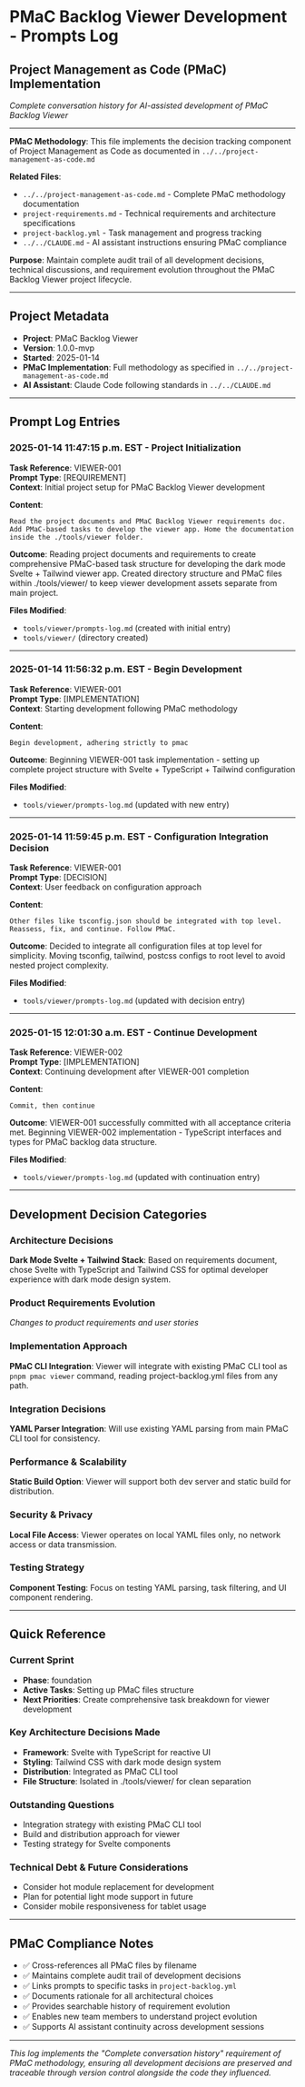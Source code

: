 # PMaC Backlog Viewer Development - Prompts Log

## Project Management as Code (PMaC) Implementation

_Complete conversation history for AI-assisted development of PMaC Backlog Viewer_

---

**PMaC Methodology**: This file implements the decision tracking component of Project Management as Code as documented in `../../project-management-as-code.md`

**Related Files**:

- `../../project-management-as-code.md` - Complete PMaC methodology documentation
- `project-requirements.md` - Technical requirements and architecture specifications
- `project-backlog.yml` - Task management and progress tracking
- `../../CLAUDE.md` - AI assistant instructions ensuring PMaC compliance

**Purpose**: Maintain complete audit trail of all development decisions, technical discussions, and requirement evolution throughout the PMaC Backlog Viewer project lifecycle.

---

## Project Metadata

- **Project**: PMaC Backlog Viewer
- **Version**: 1.0.0-mvp
- **Started**: 2025-01-14
- **PMaC Implementation**: Full methodology as specified in `../../project-management-as-code.md`
- **AI Assistant**: Claude Code following standards in `../../CLAUDE.md`

---

## Prompt Log Entries

### 2025-01-14 11:47:15 p.m. EST - Project Initialization

**Task Reference**: VIEWER-001  
**Prompt Type**: [REQUIREMENT]  
**Context**: Initial project setup for PMaC Backlog Viewer development

**Content**:

```
Read the project documents and PMaC Backlog Viewer requirements doc. Add PMaC-based tasks to develop the viewer app. Home the documentation inside the ./tools/viewer folder.
```

**Outcome**: Reading project documents and requirements to create comprehensive PMaC-based task structure for developing the dark mode Svelte + Tailwind viewer app. Created directory structure and PMaC files within ./tools/viewer/ to keep viewer development assets separate from main project.

**Files Modified**:

- `tools/viewer/prompts-log.md` (created with initial entry)
- `tools/viewer/` (directory created)

---

### 2025-01-14 11:56:32 p.m. EST - Begin Development

**Task Reference**: VIEWER-001  
**Prompt Type**: [IMPLEMENTATION]  
**Context**: Starting development following PMaC methodology

**Content**:

```
Begin development, adhering strictly to pmac
```

**Outcome**: Beginning VIEWER-001 task implementation - setting up complete project structure with Svelte + TypeScript + Tailwind configuration

**Files Modified**:

- `tools/viewer/prompts-log.md` (updated with new entry)

---

### 2025-01-14 11:59:45 p.m. EST - Configuration Integration Decision

**Task Reference**: VIEWER-001  
**Prompt Type**: [DECISION]  
**Context**: User feedback on configuration approach

**Content**:

```
Other files like tsconfig.json should be integrated with top level. Reassess, fix, and continue. Follow PMaC.
```

**Outcome**: Decided to integrate all configuration files at top level for simplicity. Moving tsconfig, tailwind, postcss configs to root level to avoid nested project complexity.

**Files Modified**:

- `tools/viewer/prompts-log.md` (updated with decision entry)

---

### 2025-01-15 12:01:30 a.m. EST - Continue Development

**Task Reference**: VIEWER-002  
**Prompt Type**: [IMPLEMENTATION]  
**Context**: Continuing development after VIEWER-001 completion

**Content**:

```
Commit, then continue
```

**Outcome**: VIEWER-001 successfully committed with all acceptance criteria met. Beginning VIEWER-002 implementation - TypeScript interfaces and types for PMaC backlog data structure.

**Files Modified**:

- `tools/viewer/prompts-log.md` (updated with continuation entry)

---

## Development Decision Categories

### Architecture Decisions

**Dark Mode Svelte + Tailwind Stack**: Based on requirements document, chose Svelte with TypeScript and Tailwind CSS for optimal developer experience with dark mode design system.

### Product Requirements Evolution

_Changes to product requirements and user stories_

### Implementation Approach

**PMaC CLI Integration**: Viewer will integrate with existing PMaC CLI tool as `pnpm pmac viewer` command, reading project-backlog.yml files from any path.

### Integration Decisions

**YAML Parser Integration**: Will use existing YAML parsing from main PMaC CLI tool for consistency.

### Performance & Scalability

**Static Build Option**: Viewer will support both dev server and static build for distribution.

### Security & Privacy

**Local File Access**: Viewer operates on local YAML files only, no network access or data transmission.

### Testing Strategy

**Component Testing**: Focus on testing YAML parsing, task filtering, and UI component rendering.

---

## Quick Reference

### Current Sprint

- **Phase**: foundation
- **Active Tasks**: Setting up PMaC files structure
- **Next Priorities**: Create comprehensive task breakdown for viewer development

### Key Architecture Decisions Made

- **Framework**: Svelte with TypeScript for reactive UI
- **Styling**: Tailwind CSS with dark mode design system
- **Distribution**: Integrated as PMaC CLI tool
- **File Structure**: Isolated in ./tools/viewer/ for clean separation

### Outstanding Questions

- Integration strategy with existing PMaC CLI tool
- Build and distribution approach for viewer
- Testing strategy for Svelte components

### Technical Debt & Future Considerations

- Consider hot module replacement for development
- Plan for potential light mode support in future
- Consider mobile responsiveness for tablet usage

---

## PMaC Compliance Notes

- ✅ Cross-references all PMaC files by filename
- ✅ Maintains complete audit trail of development decisions
- ✅ Links prompts to specific tasks in `project-backlog.yml`
- ✅ Documents rationale for all architectural choices
- ✅ Provides searchable history of requirement evolution
- ✅ Enables new team members to understand project evolution
- ✅ Supports AI assistant continuity across development sessions

---

_This log implements the "Complete conversation history" requirement of PMaC methodology, ensuring all development decisions are preserved and traceable through version control alongside the code they influenced._